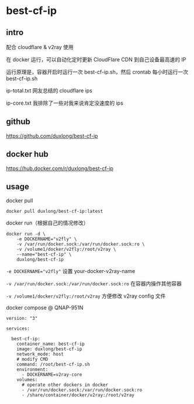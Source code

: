 # best-cf-ip

## intro

配合 cloudflare & v2ray 使用

在 docker 运行，可以自动化定时更新 CloudFlare CDN 到自己设备最高速的 IP

运行原理是，容器开启时运行一次 best-cf-ip.sh，然后 crontab 每小时运行一次 best-cf-ip.sh

ip-total.txt 网友总结的 cloudflare ips

ip-core.txt 我排除了一些对我来说肯定没速度的 ips

## github

https://github.com/duxlong/best-cf-ip

## docker hub

https://hub.docker.com/r/duxlong/best-cf-ip

## usage

docker pull
```
docker pull duxlong/best-cf-ip:latest
```

docker run（根据自己的情况修改）
```
docker run -d \
    -e DOCKERNAME="v2fly" \
    -v /var/run/docker.sock:/var/run/docker.sock:ro \
    -v /volume1/docker/v2fly:/root/v2ray \
    --name="best-cf-ip" \
    duxlong/best-cf-ip
```

`-e DOCKERNAME="v2fly"` 设置 your-docker-v2ray-name

 `-v /var/run/docker.sock:/var/run/docker.sock:ro` 在容器内操作其他容器

`-v /volume1/docker/v2fly:/root/v2ray` 方便修改 v2ray config 文件

docker compose @ QNAP-951N
```
version: "3"

services:
  
  best-cf-ip:
    container_name: best-cf-ip
    image: duxlong/best-cf-ip
    network_mode: host
    # modify CMD
    command: /root/best-cf-ip.sh
    environment:
      - DOCKERNAME=v2ray-core
    volumes:
      # operate other dockers in docker
      - /var/run/docker.sock:/var/run/docker.sock:ro
      - /share/container/docker/v2ray:/root/v2ray
```

